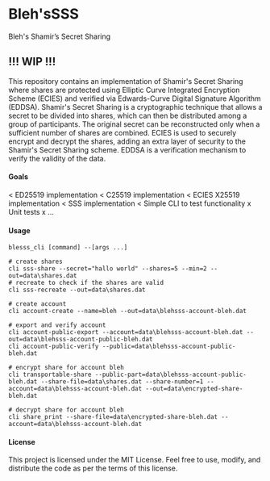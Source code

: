# Bleh'sSSS
Bleh's Shamir’s Secret Sharing

## !!! WIP !!!
This repository contains an implementation of Shamir's Secret Sharing where shares are protected using Elliptic Curve Integrated Encryption Scheme (ECIES) and verified via Edwards-Curve Digital Signature Algorithm (EDDSA). Shamir's Secret Sharing is a cryptographic technique that allows a secret to be divided into shares, which can then be distributed among a group of participants. The original secret can be reconstructed only when a sufficient number of shares are combined.
ECIES is used to securely encrypt and decrypt the shares, adding an extra layer of security to the Shamir's Secret Sharing scheme.
EDDSA is a verification mechanism to verify the validity of the data.

#### Goals
 < ED25519 implementation
 < C25519 implementation
 < ECIES X25519 implementation
 < SSS implementation
 < Simple CLI to test functionality
 x Unit tests
 x ...

#### Usage
    blesss_cli [command] --[args ...]
    
    # create shares
    cli sss-share --secret="hallo world" --shares=5 --min=2 --out=data\shares.dat
    # recreate to check if the shares are valid
    cli sss-recreate --out=data\shares.dat

    # create account
    cli account-create --name=bleh --out=data\blehsss-account-bleh.dat

    # export and verify account
    cli account-public-export --account=data\blehsss-account-bleh.dat --out=data\blehsss-account-public-bleh.dat
    cli account-public-verify --public=data\blehsss-account-public-bleh.dat

    # encrypt share for account bleh
    cli transportable-share --public-part=data\blehsss-account-public-bleh.dat --share-file=data\shares.dat --share-number=1 --account=data\blehsss-account-bleh.dat --out=data\encrypted-share-bleh.dat

    # decrypt share for account bleh
    cli share_print --share-file=data\encrypted-share-bleh.dat --account=data\blehsss-account-bleh.dat

#### License
This project is licensed under the MIT License. Feel free to use, modify, and distribute the code as per the terms of this license.